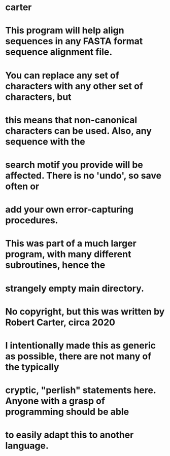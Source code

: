 # carter
# This program will help align sequences in any FASTA format sequence alignment file.
# You can replace any set of characters with any other set of characters, but
# this means that non-canonical characters can be used. Also, any sequence with the 
# search motif you provide will be affected. There is no 'undo', so save often or
# add your own error-capturing procedures.
#
# This was part of a much larger program, with many different subroutines, hence the
# strangely empty main directory.
#
# No copyright, but this was written by Robert Carter, circa 2020
# I intentionally made this as generic as possible, there are not many of the typically 
# cryptic, "perlish" statements here. Anyone with a grasp of programming should be able 
# to easily adapt this to another language.
